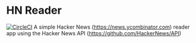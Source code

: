 # HN Reader

[![CircleCI](https://circleci.com/gh/hobera/hnreader/tree/master.svg?style=shield&circle-token=6459c6a26322b131d73f1d9bacd2d6f1b68bdb9a)](https://circleci.com/gh/hobera/hnreader/tree/master)
A simple Hacker News (https://news.ycombinator.com) reader app using the Hacker News API (https://github.com/HackerNews/API)

